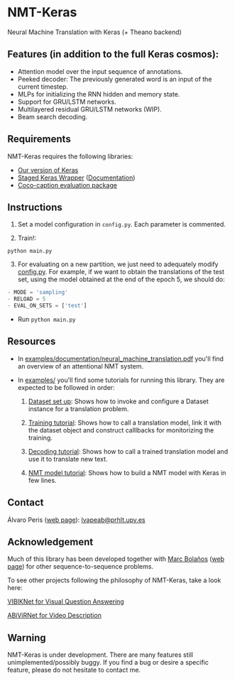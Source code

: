 # NMT-Keras


Neural Machine Translation with Keras (+ Theano backend)

## Features (in addition to the full Keras cosmos): 

 * Attention model over the input sequence of annotations.
 * Peeked decoder: The previously generated word is an input of the current timestep.
 * MLPs for initializing the RNN hidden and memory state.
 * Support for GRU/LSTM networks.
 * Multilayered residual GRU/LSTM networks (WIP).
 * Beam search decoding.

## Requirements

NMT-Keras requires the following libraries:

 - [Our version of Keras](https://github.com/MarcBS/keras)
 - [Staged Keras Wrapper](https://github.com/MarcBS/staged_keras_wrapper) ([Documentation](http://marcbs.github.io/staged_keras_wrapper/))
 - [Coco-caption evaluation package](https://github.com/lvapeab/coco-caption/tree/master/pycocoevalcap/)


## Instructions

1) Set a model configuration in `config.py`. Each parameter is commented.

2) Train!:

  ``
 python main.py
 ``

3) For evaluating on a new partition, we just need to adequately modify [config.py](https://github.com/lvapeab/nmt-keras/blob/master/config.py). For example, if we want to obtain the translations of the test set, using the model obtained at the end of the epoch 5, we should do:
 ```python
 - MODE = 'sampling'
 - RELOAD = 5
 - EVAL_ON_SETS = ['test']
  ```
 - Run `python main.py`


## Resources

 * In [examples/documentation/neural_machine_translation.pdf](https://github.com/lvapeab/nmt-keras/blob/master/examples/documentation/neural_machine_translation.pdf) you'll find an overview of an attentional NMT system.

 * In [examples/](https://github.com/lvapeab/nmt-keras/blob/master/examples/) you'll find some tutorials for running this library. They are expected to be followed in order:
    
    1) [Dataset set up](https://github.com/lvapeab/nmt-keras/blob/master/examples/1_dataset_tutorial.ipynb): Shows how to invoke and configure a Dataset instance for a translation problem.
    
    2) [Training tutorial](https://github.com/lvapeab/nmt-keras/blob/master/examples/2_training_tutorial.ipynb): Shows how to call a translation model, link it with the dataset object and construct calllbacks for monitorizing the training. 
    
    3) [Decoding tutorial](https://github.com/lvapeab/nmt-keras/blob/master/examples/3_decoding_tutorial.ipynb): Shows how to call a trained translation model and use it to translate new text. 

    4) [NMT model tutorial](https://github.com/lvapeab/nmt-keras/blob/master/examples/4_nmt_model_tutorial.ipynb): Shows how to build a NMT model with Keras in few lines. 


## Contact

Álvaro Peris ([web page](http://lvapeab.github.io/)): lvapeab@prhlt.upv.es 

## Acknowledgement

Much of this library has been developed together with [Marc Bolaños](https://github.com/MarcBS) ([web page](http://www.ub.edu/cvub/marcbolanos/)) for other sequence-to-sequence problems. 

To see other projects following the philosophy of NMT-Keras, take a look here:
 
[VIBIKNet for Visual Question Answering](https://github.com/MarcBS/VIBIKNet)

[ABiViRNet for Video Description](https://github.com/lvapeab/ABiViRNet)

## Warning 

NMT-Keras is under development. There are many features still unimplemented/possibly buggy. If you find a bug or desire a specific feature, please do not hesitate to contact me.